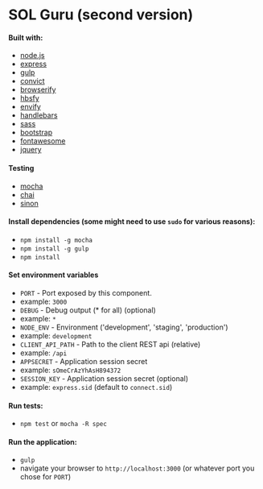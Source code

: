 SOL Guru (second version)
=========================

#### Built with:
* [node.js](http://www.nodejs.org/)
* [express](http://www.expressjs.com/)
* [gulp](http://www.gulpjs.com/)
* [convict](http://github.com/mozilla/node-convict/)
* [browserify](http://www.browserify.org/)
 * [hbsfy](http://github.com/epeli/node-hbsfy/)
 * [envify](http://github.com/hughsk/envify/)
* [handlebars](http://handlebarsjs.com/)
* [sass](http://sass-lang.com/)
* [bootstrap](http://getbootstrap.com/)
* [fontawesome](http://fortawesome.github.io/Font-Awesome/)
* [jquery](http://www.jquery.com/)

#### Testing
* [mocha](http://visionmedia.github.io/mocha/)
* [chai](http://chaijs.com/)
* [sinon](http://sinonjs.org/)

#### Install dependencies (some might need to use `sudo` for various reasons): ###
* `npm install -g mocha`
* `npm install -g gulp`
* `npm install`

#### Set environment variables
* `PORT` - Port exposed by this component.
 * example: `3000`
* `DEBUG` - Debug output (* for all) (optional)
 * example: `*`
* `NODE_ENV` - Environment ('development', 'staging', 'production')
 * example: `development`
* `CLIENT_API_PATH` - Path to the client REST api (relative)
 * example: `/api`
* `APPSECRET` - Application session secret
 * example: `sOmeCrAzYhAsH894372`
* `SESSION_KEY` - Application session secret (optional)
 * example: `express.sid` (default to `connect.sid`)

#### Run tests:
* `npm test` or `mocha -R spec`

#### Run the application:
* `gulp`
* navigate your browser to `http://localhost:3000` (or whatever port you chose for `PORT`)